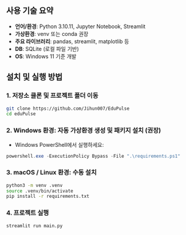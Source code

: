 ## 사용 기술 요약

- **언어/환경**: Python 3.10.11, Jupyter Notebook, Streamlit
- **가상환경**: venv 또는 conda 권장
- **주요 라이브러리**: pandas, streamlit, matplotlib 등
- **DB**: SQLite (로컬 파일 기반)
- **OS**: Windows 11 기준 개발

## 설치 및 실행 방법

### 1. 저장소 클론 및 프로젝트 폴더 이동
```bash
git clone https://github.com/Jihun007/EduPulse
cd eduPulse
```
### 2. Windows 환경: 자동 가상환경 생성 및 패키지 설치 (권장)
 - Windows PowerShell에서 실행하세요:
```powershell
powershell.exe -ExecutionPolicy Bypass -File ".\requirements.ps1"
```

### 3. macOS / Linux 환경: 수동 설치
```bash
python3 -m venv .venv
source .venv/bin/activate
pip install -r requirements.txt
```

### 4. 프로젝트 실행
```
streamlit run main.py
```
